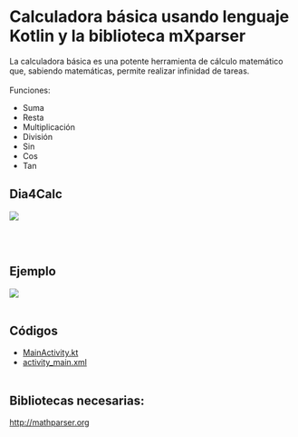 # Calculadora básica usando lenguaje Kotlin y la biblioteca mXparser
La calculadora básica es una potente herramienta de cálculo matemático que, sabiendo matemáticas, permite realizar infinidad de tareas.<br><br>
Funciones:
* Suma
* Resta
* Multiplicación
* División
* Sin
* Cos
* Tan

## Dia4Calc
![](https://github.com/rloaeza/Dia4Calc/raw/master/aux/demo.gif)


<br><br>
## Ejemplo
![](https://github.com/rloaeza/Dia4Calc/raw/master/aux/demo.png)
<br><br>
## Códigos
* [MainActivity.kt](https://github.com/rloaeza/Dia4Calc/blob/master/app/src/main/java/com/mas_aplicaciones/dia4calc/MainActivity.kt)
* [activity_main.xml](https://github.com/rloaeza/Dia4Calc/blob/master/app/src/main/res/layout/activity_main.xml)
<br><br>
## Bibliotecas necesarias:
http://mathparser.org
